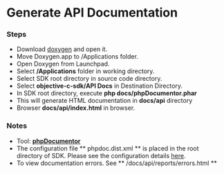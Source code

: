 # Generate API Documentation
### Steps
* Download [doxygen]( http://www.stack.nl/~dimitri/doxygen/download.html) and open it.
* Move Doxygen.app to /Applications folder.
* Open Doxygen from Launchpad.
* Select **/Applications** folder in working directory.
* Select SDK root directory in source code directory.
* Select **objective-c-sdk/API Docs** in Destination Directory.
* In SDK root directory, execute **php docs/phpDocumentor.phar**
* This will generate HTML documentation in **docs/api** directory
* Browser **docs/api/index.html** in browser.

### Notes
* Tool: [**phpDocumentor**](https://www.phpdoc.org/)
* The configuration file ** phpdoc.dist.xml ** is placed in the root directory of SDK. Please see the configuration details [here](https://docs.phpdoc.org/references/configuration.html). 
* To view documentation errors. See ** /docs/api/reports/errors.html **

